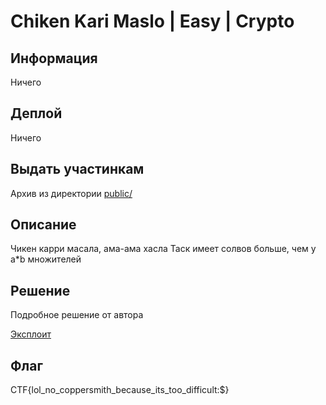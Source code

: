 # Chiken Kari Maslo | Easy | Crypto

## Информация
Ничего 

## Деплой
Ничего

## Выдать участинкам

Архив из директории [public/](public/)

## Описание

Чикен карри масала, ама-ама хасла
Таск имеет солвов больше, чем у a*b множителей 

## Решение

Подробное решение от автора

[Эксплоит](solve/kari_sol.py)

## Флаг

CTF{lol_no_coppersmith_because_its_too_difficult:$}
